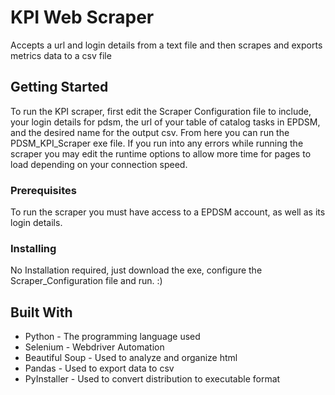 # KPI Web Scraper

Accepts a url and login details from a text file and then scrapes and exports metrics data to a csv file

## Getting Started

To run the KPI scraper, first edit the Scraper Configuration file to include, your login details for pdsm, the url of your table of catalog tasks in EPDSM, and the desired name for the output csv. From here you can run the PDSM_KPI_Scraper exe file. If you run into any errors while running the scraper you may edit the runtime options to allow more time for pages to load depending on your connection speed.

### Prerequisites

To run the scraper you must have access to a EPDSM account, as well as its login details.  

### Installing

No Installation required, just download the exe, configure the Scraper_Configuration file and run. :)

## Built With

* Python - The programming language used
* Selenium - Webdriver Automation
* Beautiful Soup - Used to analyze and organize html
* Pandas - Used to export data to csv
* PyInstaller - Used to convert distribution to executable format 
